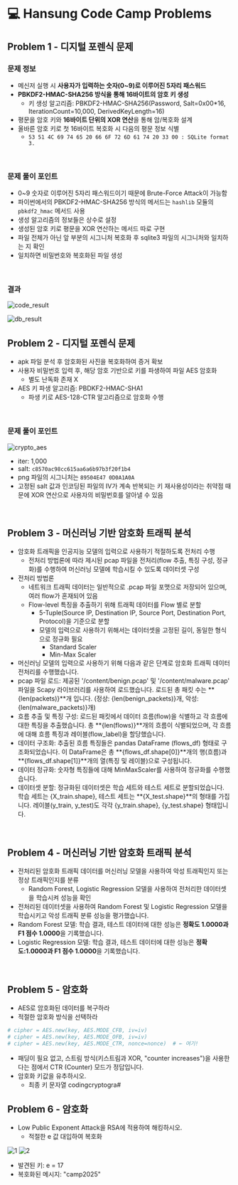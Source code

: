 # 💻 Hansung Code Camp Problems

## Problem 1 - 디지털 포렌식 문제

### 문제 정보
- 메신저 실행 시 **사용자가 입력하는 숫자(0~9)로 이루어진 5자리 패스워드**
- **PBKDF2-HMAC-SHA256 방식을 통해 16바이트의 암호 키 생성**
  - 키 생성 알고리즘: PBKDF2-HMAC-SHA256(Password, Salt=0x00*16, IterationCount=10,000, DerivedKeyLength=16)
- 평문을 암호 키와 **16바이트 단위의 XOR 연산**을 통해 암/복호화 설계
- 올바른 암호 키로 첫 16바이트 복호화 시 다음의 평문 정보 식별
  - `53 51 4C 69 74 65 20 66 6F 72 6D 61 74 20 33 00 : SQLite format 3.`

<br>

### 문제 풀이 포인트
- 0~9 숫자로 이루어진 5자리 패스워드이기 때문에 Brute-Force Attack이 가능함
- 파이썬에서의 PBKDF2-HMAC-SHA256 방식의 메서드는 `hashlib` 모듈의 `pbkdf2_hmac` 메서드 사용
- 생성 알고리즘의 정보들은 상수로 설정
- 생성된 암호 키로 평문을 XOR 연산하는 메서드 따로 구현
- 파일 전체가 아닌 앞 부분의 시그니처 복호화 후 sqlite3 파일의 시그니처와 일치하는 지 확인
- 일치하면 비밀번호와 복호화된 파일 생성

<br>

### 결과

![code_result](code_result.png)

![db_result](db_result.png)

## Problem 2 - 디지털 포렌식 문제
- apk 파일 분석 후 암호화된 사진을 복호화하여 증거 확보
- 사용자 비밀번호 입력 후, 해당 암호 기반으로 키를 파생하여 파일 AES 암호화
  - 별도 난독화 존재 X
- AES 키 파생 알고리즘: PBDKF2-HMAC-SHA1
    - 파생 키로 AES-128-CTR 알고리즘으로 암호화 수행

<br>

### 문제 풀이 포인트

![crypto_aes](crypto_aes.png)
- iter: 1,000
- salt: `c8570ac98cc615aa6a6b97b3f20f1b4`
- png 파일의 시그니처는 `89504E47 0D0A1A0A`
- 고정된 salt 값과 인코딩된 파일의 IV가 계속 반복되는 키 재사용성이라는 취약점 때문에 XOR 연산으로 사용자의 비밀번호를 알아낼 수 있음

<br>

## Problem 3 - 머신러닝 기반 암호화 트래픽 분석
- 암호화 트래픽을 인공지능 모델의 입력으로 사용하기 적절하도록 전처리 수행
  - 전처리 방법론에 따라 제시된 pcap 파일을 전처리(flow 추출, 특징 구성, 정규화)를 수행하여 머신러닝 모델에 학습시킬 수 있도록 데이터셋 구성
- 전처리 방법론
  - 네트워크 트래픽 데이터는 일반적으로 .pcap 파일 포맷으로 저장되어 있으며, 여러 flow가 혼재되어 있음
  - Flow-level 특징을 추출하기 위해 트래픽 데이터를 Flow 별로 분할
    - 5-Tuple(Source IP, Destination IP, Source Port, Destination Port, Protocol)을 기준으로 분할
    - 모델의 입력으로 사용하기 위해서는 데이터셋을 고정된 길이, 동일한 형식으로 정규화 필요
      - Standard Scaler
      - Min-Max Scaler
- 머신러닝 모델의 입력으로 사용하기 위해 다음과 같은 단계로 암호화 트래픽 데이터 전처리를 수행했습니다.
- pcap 파일 로드: 제공된 '/content/benign.pcap' 및 '/content/malware.pcap' 파일을 Scapy 라이브러리를 사용하여 로드했습니다. 로드된 총 패킷 수는 **{len(packets)}**개 입니다. (정상: {len(benign_packets)}개, 악성: {len(malware_packets)}개)
- 흐름 추출 및 특징 구성: 로드된 패킷에서 데이터 흐름(flow)을 식별하고 각 흐름에 대한 특징을 추출했습니다. 총 **{len(flows)}**개의 흐름이 식별되었으며, 각 흐름에 대해 흐름 특징과 레이블(flow_label)을 할당했습니다.
- 데이터 구조화: 추출된 흐름 특징들은 pandas DataFrame (flows_df) 형태로 구조화되었습니다. 이 DataFrame은 총 **{flows_df.shape[0]}**개의 행(흐름)과 **{flows_df.shape[1]}**개의 열(특징 및 레이블)으로 구성됩니다.
- 데이터 정규화: 숫자형 특징들에 대해 MinMaxScaler를 사용하여 정규화를 수행했습니다.
- 데이터셋 분할: 정규화된 데이터셋은 학습 세트와 테스트 세트로 분할되었습니다. 학습 세트는 {X_train.shape}, 테스트 세트는 **{X_test.shape}**의 형태를 가집니다. 레이블(y_train, y_test)도 각각 {y_train.shape}, {y_test.shape} 형태입니다.

<br>

## Problem 4 - 머신러닝 기반 암호화 트래픽 분석
- 전처리된 암호화 트래픽 데이터를 머신러닝 모델을 사용하여 악성 트래픽인지 또는 정상 트래픽인지를 분류
  - Random Forest, Logistic Regression 모델을 사용하여 전처리한 데이터셋을 학습시켜 성능을 확인
- 전처리된 데이터셋을 사용하여 Random Forest 및 Logistic Regression 모델을 학습시키고 악성 트래픽 분류 성능을 평가했습니다.
- Random Forest 모델: 학습 결과, 테스트 데이터에 대한 성능은 **정확도 1.0000과 F1 점수 1.0000**을 기록했습니다.
- Logistic Regression 모델: 학습 결과, 테스트 데이터에 대한 성능은 **정확도:1.0000과 F1 점수 1.0000**을 기록했습니다.


<br>

## Problem 5 - 암호화
- AES로 암호화된 데이터를 복구하라
- 적절한 암호화 방식을 선택하라
```python
# cipher = AES.new(key, AES.MODE_CFB, iv=iv)
# cipher = AES.new(key, AES.MODE_OFB, iv=iv)
# cipher = AES.new(key, AES.MODE_CTR, nonce=nonce)  # ← 여기!
```
  - 패딩이 필요 없고, 스트림 방식(키스트림과 XOR, "counter increases")을 사용한다는 점에서 CTR (Counter) 모드가 정답입니다.
- 암호화 키값을 유추하시오.
  - 최종 키 문자열 codingcryptogra#

## Problem 6 - 암호화
- Low Public Exponent Attack을 RSA에 적용하여 해킹하시오.
  - 적절한 e 값 대입하여 복호화
  
![1](KakaoTalk_Photo_2025-09-03-17-28-38.png)
![2](KakaoTalk_Photo_2025-09-03-17-28-44.png)
  - 발견된 키: e = 17
  - 복호화된 메시지: "camp2025"